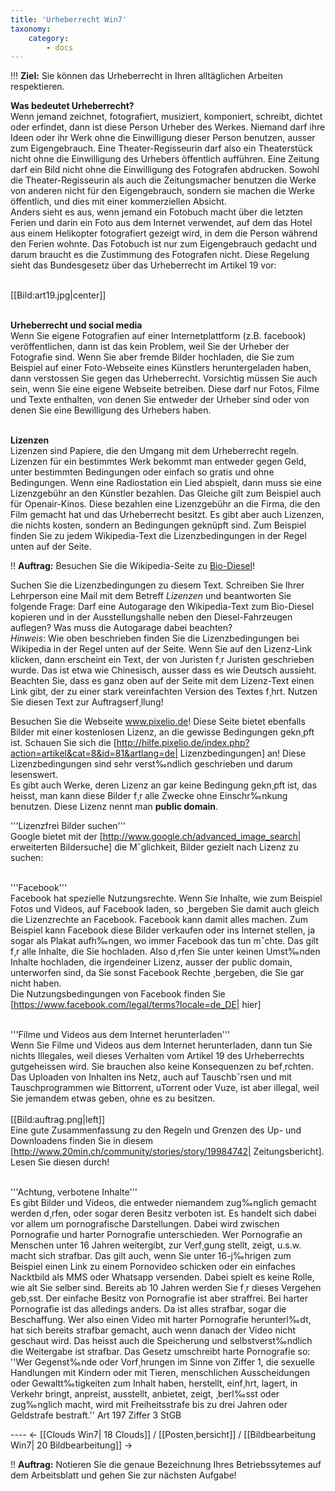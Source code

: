 ```yaml
---
title: 'Urheberrecht Win7'
taxonomy:
    category:
        - docs
---
```


!!! **Ziel:** Sie können das Urheberrecht in Ihren alltäglichen Arbeiten respektieren.

**Was bedeutet Urheberrecht?**<br>
Wenn jemand zeichnet, fotografiert, musiziert, komponiert, schreibt, dichtet oder erfindet, dann ist diese Person Urheber des Werkes. Niemand darf ihre Ideen oder ihr Werk ohne die Einwilligung dieser Person benutzen, ausser zum Eigengebrauch. Eine Theater-Regisseurin darf also ein Theaterstück nicht ohne die Einwilligung des Urhebers öffentlich aufführen. Eine Zeitung darf ein Bild nicht ohne die Einwilligung des Fotografen abdrucken. Sowohl die Theater-Regisseurin als auch die Zeitungsmacher benutzen die Werke von anderen nicht für den Eigengebrauch, sondern sie machen die Werke öffentlich, und dies mit einer kommerziellen Absicht.<br>
Anders sieht es aus, wenn jemand ein Fotobuch macht über die letzten Ferien und darin ein Foto aus dem Internet verwendet, auf dem das Hotel aus einem Helikopter fotografiert gezeigt wird, in dem die Person während den Ferien wohnte. Das Fotobuch ist nur zum Eigengebrauch gedacht und darum braucht es die Zustimmung des Fotografen nicht. Diese Regelung sieht das Bundesgesetz über das Urheberrecht im Artikel 19 vor: <br><br>

[[Bild:art19.jpg|center]]<br><br>

**Urheberrecht und social media**<br>
Wenn Sie eigene Fotografien auf einer Internetplattform (z.B. facebook) veröffentlichen, dann ist das kein Problem, weil Sie der Urheber der Fotografie sind. Wenn Sie aber fremde Bilder hochladen, die Sie zum Beispiel auf einer Foto-Webseite eines Künstlers heruntergeladen haben, dann verstossen Sie gegen das Urheberrecht. Vorsichtig müssen Sie auch sein, wenn Sie eine eigene Webseite betreiben. Diese darf nur Fotos, Filme und Texte enthalten, von denen Sie entweder der Urheber sind oder von denen Sie eine Bewilligung des Urhebers haben.<br><br>

**Lizenzen**<br>
Lizenzen sind Papiere, die den Umgang mit dem Urheberrecht regeln. Lizenzen für ein bestimmtes Werk bekommt man entweder gegen Geld, unter bestimmten Bedingungen oder einfach so gratis und ohne Bedingungen. Wenn eine Radiostation ein Lied abspielt, dann muss sie eine Lizenzgebühr an den Künstler bezahlen. Das Gleiche gilt zum Beispiel auch für Openair-Kinos. Diese bezahlen eine Lizenzgebühr an die Firma, die den Film gemacht hat und das Urheberrecht besitzt.
Es gibt aber auch Lizenzen, die nichts kosten, sondern an Bedingungen geknüpft sind. Zum Beispiel finden Sie zu jedem Wikipedia-Text die Lizenzbedingungen in der Regel unten auf der Seite. <br>

!! **Auftrag:** Besuchen Sie die Wikipedia-Seite zu [Bio-Diesel](http://de.wikipedia.org/wiki/Biodiesel)!

Suchen Sie die Lizenzbedingungen zu diesem Text. Schreiben Sie Ihrer Lehrperson eine Mail mit dem Betreff *Lizenzen* und beantworten Sie folgende Frage: Darf eine Autogarage den Wikipedia-Text zum Bio-Diesel kopieren und in der Ausstellungshalle neben den Diesel-Fahrzeugen auflegen? Was muss die Autogarage dabei beachten?<br>
*Hinweis*: Wie oben beschrieben finden Sie die Lizenzbedingungen bei Wikipedia in der Regel unten auf der Seite. Wenn Sie auf den Lizenz-Link klicken, dann erscheint ein Text, der von Juristen f¸r Juristen geschrieben wurde. Das ist etwa wie Chinesisch, ausser dass es wie Deutsch aussieht. Beachten Sie, dass es ganz oben auf der Seite mit dem Lizenz-Text einen Link gibt, der zu einer stark vereinfachten Version des Textes f¸hrt. Nutzen Sie diesen Text zur Auftragserf¸llung!<br>

Besuchen Sie die Webseite www.pixelio.de! Diese Seite bietet ebenfalls Bilder mit einer kostenlosen Lizenz, an die gewisse Bedingungen gekn¸pft ist. Schauen Sie sich die  [http://hilfe.pixelio.de/index.php?action=artikel&cat=8&id=81&artlang=de| Lizenzbedingungen] an! Diese Lizenzbedingungen sind sehr verst‰ndlich geschrieben und darum lesenswert.<br>
Es gibt auch Werke, deren Lizenz an gar keine Bedingung gekn¸pft ist, das heisst, man kann diese Bilder f¸r alle Zwecke ohne Einschr‰nkung benutzen. Diese Lizenz nennt man __public domain__.<br>

'''Lizenzfrei Bilder suchen'''<br>
Google bietet mit der [http://www.google.ch/advanced_image_search| erweiterten Bildersuche] die Mˆglichkeit, Bilder gezielt nach Lizenz zu suchen: <br><br>

'''Facebook'''<br>
Facebook hat spezielle Nutzungsrechte. Wenn Sie Inhalte, wie zum Beispiel Fotos und Videos, auf Facebook laden, so ¸bergeben Sie damit auch gleich die Lizenzrechte an Facebook. Facebook kann damit alles machen. Zum Beispiel kann Facebook diese Bilder verkaufen oder ins Internet stellen, ja sogar als Plakat aufh‰ngen, wo immer Facebook das tun mˆchte. Das gilt f¸r alle Inhalte, die Sie hochladen. Also d¸rfen Sie unter keinen Umst‰nden Inhalte hochladen, die irgendeiner Lizenz, ausser der public domain, unterworfen sind, da Sie sonst Facebook Rechte ¸bergeben, die Sie gar nicht haben.<br>
Die Nutzungsbedingungen von Facebook finden Sie [https://www.facebook.com/legal/terms?locale=de_DE| hier]<br><br>

'''Filme und Videos aus dem Internet herunterladen'''<br>
Wenn Sie Filme und Videos aus dem Internet herunterladen, dann tun Sie nichts Illegales, weil dieses Verhalten vom Artikel 19 des Urheberrechts gutgeheissen wird. Sie brauchen also keine Konsequenzen zu bef¸rchten. Das Uploaden von Inhalten ins Netz, auch auf Tauschbˆrsen und mit Tauschprogrammen wie Bittorrent, uTorrent oder Vuze, ist aber illegal, weil Sie jemandem etwas geben, ohne es zu besitzen.<br><br>
[[Bild:auftrag.png|left]]<br>
Eine gute Zusammenfassung zu den Regeln und Grenzen des Up- und Downloadens finden Sie in diesem [http://www.20min.ch/community/stories/story/19984742| Zeitungsbericht]. Lesen Sie diesen durch! <br><br>

'''Achtung, verbotene Inhalte'''<br>
Es gibt Bilder und Videos, die entweder niemandem zug‰nglich gemacht werden d¸rfen, oder sogar deren Besitz verboten ist. Es handelt sich dabei vor allem um pornografische Darstellungen. Dabei wird zwischen Pornografie und harter Pornografie unterschieden. Wer Pornografie an Menschen unter 16 Jahren weitergibt, zur Verf¸gung stellt, zeigt, u.s.w. macht sich strafbar. Das gilt auch, wenn Sie unter 16-j‰hrigen  zum Beispiel einen Link zu einem Pornovideo schicken oder ein einfaches Nacktbild als MMS oder Whatsapp versenden. Dabei spielt es keine Rolle, wie alt Sie selber sind. Bereits ab 10 Jahren werden Sie f¸r dieses Vergehen geb¸sst. Der einfache Besitz von Pornografie ist aber straffrei.
Bei harter Pornografie ist das alledings anders. Da ist alles strafbar, sogar die Beschaffung. Wer also einen Video mit harter Pornografie herunterl‰dt, hat sich bereits strafbar gemacht, auch wenn danach der Video nicht geschaut wird. Das heisst auch die Speicherung und selbstverst‰ndlich die Weitergabe ist strafbar.
Das Gesetz umschreibt harte Pornografie so: ''Wer Gegenst‰nde oder Vorf¸hrungen im Sinne von Ziffer 1, die sexuelle Handlungen mit Kindern oder mit Tieren, menschlichen Ausscheidungen oder Gewaltt‰tigkeiten zum Inhalt haben, herstellt, einf¸hrt, lagert, in Verkehr bringt, anpreist, ausstellt, anbietet, zeigt, ¸berl‰sst oder zug‰nglich macht, wird mit Freiheitsstrafe bis zu drei Jahren oder Geldstrafe bestraft.'' Art 197 Ziffer 3 StGB



---- <- [[Clouds Win7| 18 Clouds]] / [[Posten¸bersicht]] / [[Bildbearbeitung Win7| 20 Bildbearbeitung]] ->

!! **Auftrag:** Notieren Sie die genaue Bezeichnung Ihres Betriebssytemes auf dem Arbeitsblatt und gehen Sie zur nächsten Aufgabe!




